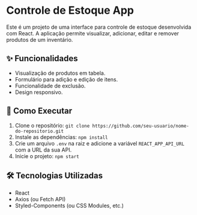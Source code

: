 # Controle de Estoque App

Este é um projeto de uma interface para controle de estoque desenvolvida com React. A aplicação permite visualizar, adicionar, editar e remover produtos de um inventário.

## ✨ Funcionalidades

- Visualização de produtos em tabela.
- Formulário para adição e edição de itens.
- Funcionalidade de exclusão.
- Design responsivo.

## 🚀 Como Executar

1.  Clone o repositório:
    `git clone https://github.com/seu-usuario/nome-do-repositorio.git`
2.  Instale as dependências:
    `npm install`
3.  Crie um arquivo `.env` na raiz e adicione a variável `REACT_APP_API_URL` com a URL da sua API.
4.  Inicie o projeto:
    `npm start`

## 🛠️ Tecnologias Utilizadas

- React
- Axios (ou Fetch API)
- Styled-Components (ou CSS Modules, etc.)
